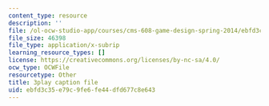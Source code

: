 ```yaml
---
content_type: resource
description: ''
file: /ol-ocw-studio-app/courses/cms-608-game-design-spring-2014/ebfd3c35e79c9fe6fe44dfd677c8e643_1506662.srt
file_size: 46398
file_type: application/x-subrip
learning_resource_types: []
license: https://creativecommons.org/licenses/by-nc-sa/4.0/
ocw_type: OCWFile
resourcetype: Other
title: 3play caption file
uid: ebfd3c35-e79c-9fe6-fe44-dfd677c8e643
---
```

